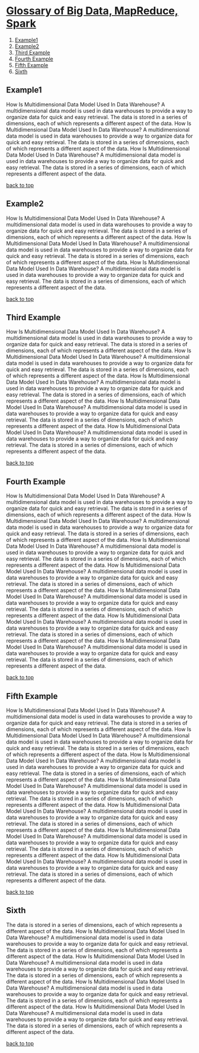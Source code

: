 # [Glossary of Big Data, MapReduce, Spark](#GL)


1. [Example1](#example1)
2. [Example2](#example2)
3. [Third Example](#third-example)
4. [Fourth Example](#fourth-example)
5. [Fifth Example](#fifth-example)
6. [Sixth](#sixth)


## Example1
How Is Multidimensional Data Model Used In Data Warehouse? 
A multidimensional data model is used in data warehouses 
to provide a way to organize data for quick and easy retrieval. 
The data is stored in a series of dimensions, each of which 
represents a different aspect of the data.
How Is Multidimensional Data Model Used In Data Warehouse? 
A multidimensional data model is used in data warehouses 
to provide a way to organize data for quick and easy retrieval. 
The data is stored in a series of dimensions, each of which 
represents a different aspect of the data.
How Is Multidimensional Data Model Used In Data Warehouse? 
A multidimensional data model is used in data warehouses 
to provide a way to organize data for quick and easy retrieval. 
The data is stored in a series of dimensions, each of which 
represents a different aspect of the data.

[back to top](#GL)

## Example2
How Is Multidimensional Data Model Used In Data Warehouse? 
A multidimensional data model is used in data warehouses 
to provide a way to organize data for quick and easy retrieval. 
The data is stored in a series of dimensions, each of which 
represents a different aspect of the data.
How Is Multidimensional Data Model Used In Data Warehouse? 
A multidimensional data model is used in data warehouses 
to provide a way to organize data for quick and easy retrieval. 
The data is stored in a series of dimensions, each of which 
represents a different aspect of the data.
How Is Multidimensional Data Model Used In Data Warehouse? 
A multidimensional data model is used in data warehouses 
to provide a way to organize data for quick and easy retrieval. 
The data is stored in a series of dimensions, each of which 
represents a different aspect of the data.

[back to top](#GL)


## Third Example
How Is Multidimensional Data Model Used In Data Warehouse? 
A multidimensional data model is used in data warehouses 
to provide a way to organize data for quick and easy retrieval. 
The data is stored in a series of dimensions, each of which 
represents a different aspect of the data.
How Is Multidimensional Data Model Used In Data Warehouse? 
A multidimensional data model is used in data warehouses 
to provide a way to organize data for quick and easy retrieval. 
The data is stored in a series of dimensions, each of which 
represents a different aspect of the data.
How Is Multidimensional Data Model Used In Data Warehouse? 
A multidimensional data model is used in data warehouses 
to provide a way to organize data for quick and easy retrieval. 
The data is stored in a series of dimensions, each of which 
represents a different aspect of the data.
How Is Multidimensional Data Model Used In Data Warehouse? 
A multidimensional data model is used in data warehouses 
to provide a way to organize data for quick and easy retrieval. 
The data is stored in a series of dimensions, each of which 
represents a different aspect of the data.
How Is Multidimensional Data Model Used In Data Warehouse? 
A multidimensional data model is used in data warehouses 
to provide a way to organize data for quick and easy retrieval. 
The data is stored in a series of dimensions, each of which 
represents a different aspect of the data.

[back to top](#GL)


## Fourth Example
How Is Multidimensional Data Model Used In Data Warehouse? 
A multidimensional data model is used in data warehouses 
to provide a way to organize data for quick and easy retrieval. 
The data is stored in a series of dimensions, each of which 
represents a different aspect of the data.
How Is Multidimensional Data Model Used In Data Warehouse? 
A multidimensional data model is used in data warehouses 
to provide a way to organize data for quick and easy retrieval. 
The data is stored in a series of dimensions, each of which 
represents a different aspect of the data.
How Is Multidimensional Data Model Used In Data Warehouse? 
A multidimensional data model is used in data warehouses 
to provide a way to organize data for quick and easy retrieval. 
The data is stored in a series of dimensions, each of which 
represents a different aspect of the data.
How Is Multidimensional Data Model Used In Data Warehouse? 
A multidimensional data model is used in data warehouses 
to provide a way to organize data for quick and easy retrieval. 
The data is stored in a series of dimensions, each of which 
represents a different aspect of the data.
How Is Multidimensional Data Model Used In Data Warehouse? 
A multidimensional data model is used in data warehouses 
to provide a way to organize data for quick and easy retrieval. 
The data is stored in a series of dimensions, each of which 
represents a different aspect of the data.
How Is Multidimensional Data Model Used In Data Warehouse? 
A multidimensional data model is used in data warehouses 
to provide a way to organize data for quick and easy retrieval. 
The data is stored in a series of dimensions, each of which 
represents a different aspect of the data.
How Is Multidimensional Data Model Used In Data Warehouse? 
A multidimensional data model is used in data warehouses 
to provide a way to organize data for quick and easy retrieval. 
The data is stored in a series of dimensions, each of which 
represents a different aspect of the data.

[back to top](#GL)

## Fifth Example
How Is Multidimensional Data Model Used In Data Warehouse? 
A multidimensional data model is used in data warehouses 
to provide a way to organize data for quick and easy retrieval. 
The data is stored in a series of dimensions, each of which 
represents a different aspect of the data.
How Is Multidimensional Data Model Used In Data Warehouse? 
A multidimensional data model is used in data warehouses 
to provide a way to organize data for quick and easy retrieval. 
The data is stored in a series of dimensions, each of which 
represents a different aspect of the data.
How Is Multidimensional Data Model Used In Data Warehouse? 
A multidimensional data model is used in data warehouses 
to provide a way to organize data for quick and easy retrieval. 
The data is stored in a series of dimensions, each of which 
represents a different aspect of the data.
How Is Multidimensional Data Model Used In Data Warehouse? 
A multidimensional data model is used in data warehouses 
to provide a way to organize data for quick and easy retrieval. 
The data is stored in a series of dimensions, each of which 
represents a different aspect of the data.
How Is Multidimensional Data Model Used In Data Warehouse? 
A multidimensional data model is used in data warehouses 
to provide a way to organize data for quick and easy retrieval. 
The data is stored in a series of dimensions, each of which 
represents a different aspect of the data.
How Is Multidimensional Data Model Used In Data Warehouse? 
A multidimensional data model is used in data warehouses 
to provide a way to organize data for quick and easy retrieval. 
The data is stored in a series of dimensions, each of which 
represents a different aspect of the data.
How Is Multidimensional Data Model Used In Data Warehouse? 
A multidimensional data model is used in data warehouses 
to provide a way to organize data for quick and easy retrieval. 
The data is stored in a series of dimensions, each of which 
represents a different aspect of the data.

[back to top](#GL)

## Sixth
The data is stored in a series of dimensions, each of which 
represents a different aspect of the data.
How Is Multidimensional Data Model Used In Data Warehouse? 
A multidimensional data model is used in data warehouses 
to provide a way to organize data for quick and easy retrieval. 
The data is stored in a series of dimensions, each of which 
represents a different aspect of the data.
How Is Multidimensional Data Model Used In Data Warehouse? 
A multidimensional data model is used in data warehouses 
to provide a way to organize data for quick and easy retrieval. 
The data is stored in a series of dimensions, each of which 
represents a different aspect of the data.
How Is Multidimensional Data Model Used In Data Warehouse? 
A multidimensional data model is used in data warehouses 
to provide a way to organize data for quick and easy retrieval. 
The data is stored in a series of dimensions, each of which 
represents a different aspect of the data.
How Is Multidimensional Data Model Used In Data Warehouse? 
A multidimensional data model is used in data warehouses 
to provide a way to organize data for quick and easy retrieval. 
The data is stored in a series of dimensions, each of which 
represents a different aspect of the data.

[back to top](#GL)
